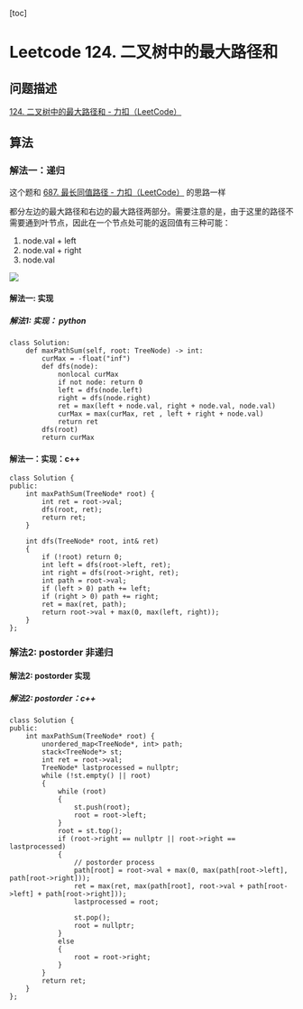 [toc]

# Leetcode 124. 二叉树中的最大路径和

## 问题描述

[124. 二叉树中的最大路径和 - 力扣（LeetCode）](https://leetcode-cn.com/problems/binary-tree-maximum-path-sum/)


## 算法

### 解法一：递归

这个题和 [687. 最长同值路径 - 力扣（LeetCode）](https://leetcode-cn.com/problems/longest-univalue-path/) 的思路一样

都分左边的最大路径和右边的最大路径两部分。需要注意的是，由于这里的路径不需要通到叶节点，因此在一个节点处可能的返回值有三种可能：

1. node.val + left
2. node.val + right
3. node.val

![](https://gitee.com/EdwardElric_1683260718/picture_bed/raw/master/img/20200803140550.png)

#### 解法一: 实现

##### 解法1: 实现： python

```
class Solution:
    def maxPathSum(self, root: TreeNode) -> int:
        curMax = -float("inf")
        def dfs(node):
            nonlocal curMax
            if not node: return 0
            left = dfs(node.left)
            right = dfs(node.right)
            ret = max(left + node.val, right + node.val, node.val)
            curMax = max(curMax, ret , left + right + node.val)
            return ret
        dfs(root)
        return curMax
```



#### 解法一：实现：c++

```
class Solution {
public:
    int maxPathSum(TreeNode* root) {
        int ret = root->val;
        dfs(root, ret);
        return ret;
    }

    int dfs(TreeNode* root, int& ret)
    {
        if (!root) return 0;
        int left = dfs(root->left, ret);
        int right = dfs(root->right, ret);
        int path = root->val;
        if (left > 0) path += left;
        if (right > 0) path += right;
        ret = max(ret, path);
        return root->val + max(0, max(left, right));
    }
};
```

### 解法2: postorder 非递归

#### 解法2: postorder 实现

##### 解法2: postorder：c++

```
class Solution {
public:
    int maxPathSum(TreeNode* root) {
        unordered_map<TreeNode*, int> path;
        stack<TreeNode*> st;
        int ret = root->val;
        TreeNode* lastprocessed = nullptr;
        while (!st.empty() || root)
        {
            while (root)
            {
                st.push(root);
                root = root->left;
            }
            root = st.top();
            if (root->right == nullptr || root->right == lastprocessed)
            {
                // postorder process
                path[root] = root->val + max(0, max(path[root->left], path[root->right]));
                ret = max(ret, max(path[root], root->val + path[root->left] + path[root->right]));
                lastprocessed = root;
                
                st.pop();
                root = nullptr;
            }
            else
            {
                root = root->right;
            }
        }
        return ret;
    }
};
```